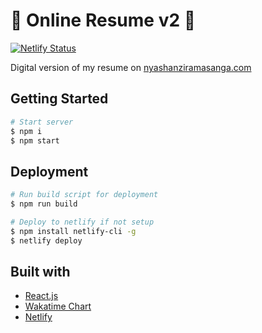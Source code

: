# 📝 Online Resume v2 📝

[![Netlify Status](https://api.netlify.com/api/v1/badges/35a6362e-d92f-4859-8748-3854d11b6c4f/deploy-status)](https://app.netlify.com/sites/nyasha-nziramasanga/deploys)

Digital version of my resume on [nyashanziramasanga.com](https://nyashanziramasanga.com/)

## Getting Started

```bash
# Start server
$ npm i
$ npm start
```

## Deployment

```bash
# Run build script for deployment
$ npm run build

# Deploy to netlify if not setup
$ npm install netlify-cli -g
$ netlify deploy
```

## Built with

- [React.js](https://reactjs.org/)
- [Wakatime Chart](https://wakatime.com/)
- [Netlify](https://www.netlify.com/)
